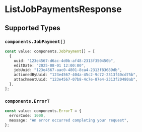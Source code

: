 # ListJobPaymentsResponse


## Supported Types

### `components.JobPayment[]`

```typescript
const value: components.JobPayment[] = [
  {
    uuid: "123e4567-d6ac-4d0b-af48-2313f350450b",
    editDate: "2025-08-01 12:00:00",
    jobUuid: "123e4567-aac0-4801-8ca4-2313f83689db",
    actionedByUuid: "123e4567-404a-45c2-9c72-2313f40cd75b",
    attachmentUuid: "123e4567-07b8-4c7e-87e4-2313f20480ab",
  },
];
```

### `components.ErrorT`

```typescript
const value: components.ErrorT = {
  errorCode: 1000,
  message: "An error occurred completing your request",
};
```

